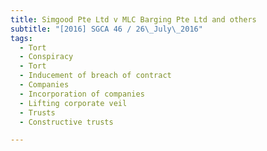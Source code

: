 ```yaml
---
title: Simgood Pte Ltd v MLC Barging Pte Ltd and others 
subtitle: "[2016] SGCA 46 / 26\_July\_2016"
tags:
  - Tort
  - Conspiracy
  - Tort
  - Inducement of breach of contract
  - Companies
  - Incorporation of companies
  - Lifting corporate veil
  - Trusts
  - Constructive trusts

---
```


